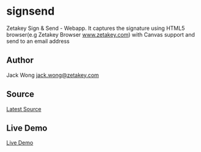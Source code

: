 signsend
========

Zetakey Sign &amp; Send - Webapp. It captures the signature using HTML5 browser(e.g Zetakey Browser www.zetakey.com) with Canvas support and send to an email address


Author
-------
Jack Wong <jack.wong@zetakey.com>


Source
------
[Latest Source](https://github.com/jackccwong/signsend)


Live Demo
---------
[Live Demo](http://apps.zetakey.com/signsend)

